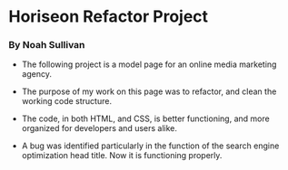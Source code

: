 # Horiseon Refactor Project
### By Noah Sullivan

- The following project is a model page for an online media marketing agency.

- The purpose of my work on this page was to refactor, and clean the working code structure. 

- The code, in both HTML, and CSS, is better functioning, and more organized for developers and users alike. 

- A bug was identified particularly in the <href> function of the search engine optimization head title. Now it is functioning properly. 
